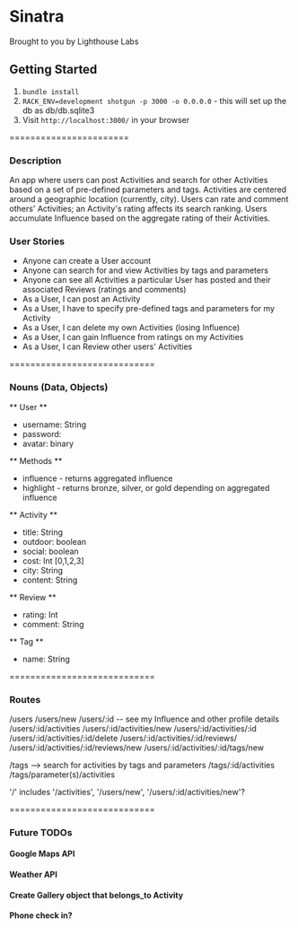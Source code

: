 Sinatra
=============

Brought to you by Lighthouse Labs

## Getting Started

1. `bundle install`
2. `RACK_ENV=development shotgun -p 3000 -o 0.0.0.0` - this will set up the db as db/db.sqlite3
3. Visit `http://localhost:3000/` in your browser

=======================
### Description

An app where users can post Activities and search for other Activities based on a set of pre-defined parameters and tags. Activities are centered around a geographic location (currently, city). Users can rate and comment others' Activities; an Activity's rating affects its search ranking. Users accumulate Influence based on the aggregate rating of their Activities.

### User Stories

* Anyone can create a User account      
* Anyone can search for and view Activities by tags and parameters      
* Anyone can see all Activities a particular User has posted and their associated Reviews (ratings and comments)      
* As a User, I can post an Activity     
* As a User, I have to specify pre-defined tags and parameters for my Activity      
* As a User, I can delete my own Activities (losing Influence)      
* As a User, I can gain Influence from ratings on my Activities     
* As a User, I can Review other users' Activities       

============================

### Nouns (Data, Objects)

** User **
* username: String
* password: 
* avatar: binary

** Methods **
* influence - returns aggregated influence
* highlight - returns bronze, silver, or gold depending on aggregated influence


** Activity **
* title: String
* outdoor: boolean
* social: boolean
* cost: Int [0,1,2,3]
* city: String
* content: String

** Review **
* rating: Int
* comment: String

** Tag **
* name: String

============================

### Routes
/users
/users/new
/users/:id -- see my Influence and other profile details
/users/:id/activities
/users/:id/activities/new
/users/:id/activities/:id
/users/:id/activities/:id/delete
/users/:id/activities/:id/reviews/
/users/:id/activities/:id/reviews/new
/users/:id/activities/:id/tags/new

/tags --> search for activities by tags and parameters
/tags/:id/activities
/tags/parameter(s)/activities

'/' includes  '/activities', '/users/new', '/users/:id/activities/new'?

============================


### Future TODOs

#### Google Maps API
#### Weather API
#### Create Gallery object that belongs_to Activity
#### Phone check in?

